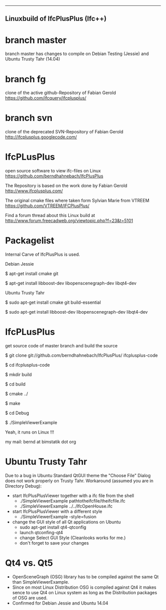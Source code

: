 ----------------------------------
Linuxbuild of IfcPlusPlus (Ifc++)
----------------------------------


branch master
=============
branch master has changes to compile on Debian Testing (Jessie) and Ubuntu Trusty Tahr (14.04)


branch fg
=============
clone of the active github-Repository of Fabian Gerold  https://github.com/ifcquery/ifcplusplus/


branch svn
=============
clone of the deprecated SVN-Repository of Fabian Gerold  http://ifcplusplus.googlecode.com/



IfcPLusPlus
============
open source software to view ifc-files on Linux
https://github.com/berndhahnebach/IfcPlusPlus

The Repository is based on the work done by Fabian Gerold 
http://www.ifcplusplus.com/

The original cmake files where taken form Sylvian Marie from VTREEM
https://github.com/VTREEM/IFCPlusPlus/

Find a forum thread about this Linux build at
http://www.forum.freecadweb.org/viewtopic.php?f=23&t=5101


Packagelist
===========
Internal Carve of IfcPlusPlus is used.

Debian Jessie

$ apt-get install cmake git 

$ apt-get install libboost-dev libopenscenegraph-dev libqt4-dev


Ubuntu Trusty Tahr

$ sudo apt-get install cmake git build-essential

$ sudo apt-get install libboost-dev libopenscenegraph-dev libqt4-dev


IfcPLusPlus
===========
get source code of master branch and build the source

$ git clone git://github.com/berndhahnebach/IfcPlusPlus/  ifcplusplus-code

$ cd ifcplusplus-code

$ mkdir build

$ cd build

$ cmake ../

$ make

$ cd Debug

$ ./SimpleViewerExample


Yeah, it runs on Linux !!!

my mail: bernd at bimstatik dot org


Ubuntu Trusty Tahr
==================
Due to a bug in Ubuntu Standard QtGUI theme the "Choose File" Dialog does not work properly on Trusty Tahr.
Workaround (assumed you are in Directory Debug):
* start IfcPlusPlusViewer together with a ifc file from the shell
    * ./SimpleViewerExample pathtotheifcfile/theifcfile.ifc
    * ./SimpleViewerExample ../../IfcOpenHouse.ifc
* start IfcPlusPlusViewer with a different style
    * ./SimpleViewerExample -style=fusion
* change the GUI style of all Qt applications on Ubuntu
    * sudo apt-get install qt4-qtconfig
    * launch qtconfing-qt4
    * change Select GUI Style (Cleanlooks works for me.)
    * don't forget to save your changes


Qt4 vs. Qt5
===========
* OpenSceneGraph (OSG) library has to be compiled against the same Qt than SimpleViewerExample.
* Since on most Linux Distribution OSG is compiled against Qt4 it makes sence to use Qt4 on Linux system as long as the Distribution packages of OSG are used. 
* Confirmed for Debian Jessie and Ubuntu 14.04